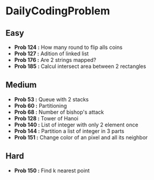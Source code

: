 # DailyCodingProblem

## Easy

- **Prob 124 :** How many round to flip alls coins
- **Prob 127 :** Adition of linked list
- **Prob 176 :** Are 2 strings mapped?
- **Prob 185 :** Calcul intersect area between 2 rectangles

## Medium

- **Prob 53 :** Queue with 2 stacks
- **Prob 60 :** Partitioning
- **Prob 68 :** Number of bishop's attack
- **Prob 128 :** Tower of Hanoi
- **Prob 140 :** List of integer with only 2 element once
- **Prob 144 :** Partition a list of integer in 3 parts
- **Prob 151 :** Change color of an pixel and all its neighbor

## Hard
- **Prob 150 :** Find k nearest point

